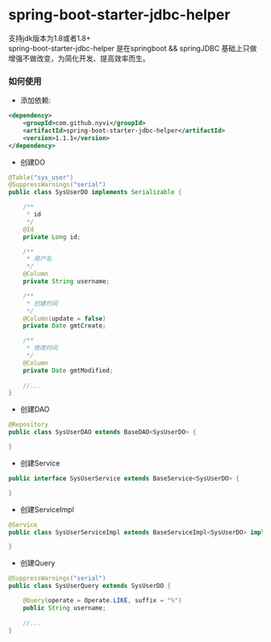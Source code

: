 # spring-boot-starter-jdbc-helper
支持jdk版本为1.8或者1.8+  
spring-boot-starter-jdbc-helper 是在springboot && springJDBC 基础上只做增强不做改变，为简化开发、提高效率而生。
### 如何使用

* 添加依赖:

```xml
<dependency>
    <groupId>com.github.nyvi</groupId>
    <artifactId>spring-boot-starter-jdbc-helper</artifactId>
    <version>1.1.1</version>
</dependency>
```
* 创建DO
```java
@Table("sys_user")
@SuppressWarnings("serial")
public class SysUserDO implements Serializable {

	/**
	 * id
	 */
	@Id
	private Long id;

	/**
	 * 用户名
	 */
	@Column
	private String username;

	/**
	 * 创建时间
	 */
	@Column(update = false)
	private Date gmtCreate;

	/**
	 * 修改时间
	 */
	@Column
	private Date gmtModified;
  
	//...
}
```
* 创建DAO
```java
@Repository
public class SysUserDAO extends BaseDAO<SysUserDO> {

}
```
* 创建Service
```java
public interface SysUserService extends BaseService<SysUserDO> {

}
```
* 创建ServiceImpl
```java
@Service
public class SysUserServiceImpl extends BaseServiceImpl<SysUserDO> implements SysUserService {

}
```
* 创建Query
```java
@SuppressWarnings("serial")
public class SysUserQuery extends SysUserDO {

	@Query(operate = Operate.LIKE, suffix = "%")
	public String username;
  	
	//...
}
```


